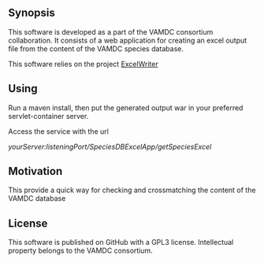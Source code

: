 ## Synopsis

This software is developed as a part of the VAMDC consortium collaboration. 
It consists of a web application for creating an excel output file from the content of the VAMDC species database.  

This software relies on the project [ExcelWriter](https://github.com/cmzwolf/ExcelWriter)

## Using

Run a maven install, then put the generated output war in your preferred servlet-container server. 

Access the service with the url 

_yourServer:listeningPort/SpeciesDBExcelApp/getSpeciesExcel_

## Motivation
This provide a quick way for checking and crossmatching the content of the VAMDC database

## License

This software is published on GitHub with a GPL3 license. Intellectual property belongs to the VAMDC consortium. 